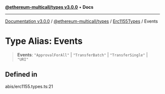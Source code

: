 [**@ethereum-multicall/types v3.0.0**](../../../README.md) • **Docs**

***

[Documentation v3.0.0](../../../../../packages.md) / [@ethereum-multicall/types](../../../README.md) / [Erc1155Types](../README.md) / Events

# Type Alias: Events

> **Events**: `"ApprovalForAll"` \| `"TransferBatch"` \| `"TransferSingle"` \| `"URI"`

## Defined in

abis/erc1155.types.ts:21
